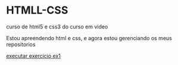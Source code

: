 # HTMLL-CSS
 curso de html5 e css3 do curso em video

 Estou apreendendo html e css, e agora estou gerenciando os meus repositorios


<a href="https://bonvane.github.io/HTMLL-CSS\exercício\ex01">executar exercicio ex1</a>